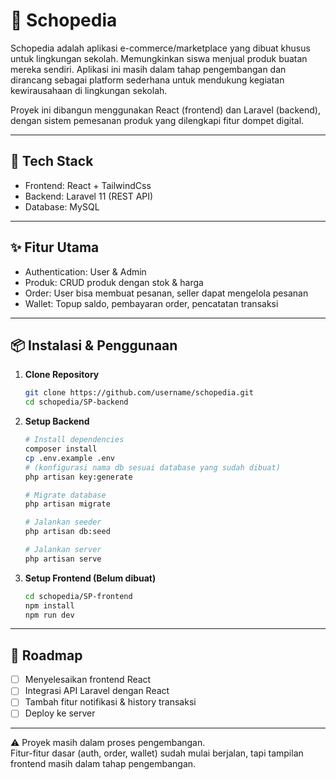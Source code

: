 # 🛒 Schopedia

Schopedia adalah aplikasi e-commerce/marketplace yang dibuat khusus untuk lingkungan sekolah. Memungkinkan siswa menjual produk buatan mereka sendiri.
Aplikasi ini masih dalam tahap pengembangan dan dirancang sebagai platform sederhana untuk mendukung kegiatan kewirausahaan di lingkungan sekolah.

Proyek ini dibangun menggunakan React (frontend) dan Laravel (backend), dengan sistem pemesanan produk yang dilengkapi fitur dompet digital.

---

## 🚀 Tech Stack
- Frontend: React + TailwindCss
- Backend: Laravel 11 (REST API)
- Database: MySQL

---

## ✨ Fitur Utama
- Authentication: User & Admin
- Produk: CRUD produk dengan stok & harga
- Order: User bisa membuat pesanan, seller dapat mengelola pesanan
- Wallet: Topup saldo, pembayaran order, pencatatan transaksi

---

## 📦 Instalasi & Penggunaan

1. **Clone Repository**
   ```bash
   git clone https://github.com/username/schopedia.git
   cd schopedia/SP-backend
   ```

2. **Setup Backend**
    ```bash
    # Install dependencies
    composer install
    cp .env.example .env
    # (konfigurasi nama db sesuai database yang sudah dibuat)
    php artisan key:generate
    
    # Migrate database
    php artisan migrate
    
    # Jalankan seeder
    php artisan db:seed
    
    # Jalankan server
    php artisan serve
    ```

3. **Setup Frontend (Belum dibuat)**
    ```bash
    cd schopedia/SP-frontend
    npm install
    npm run dev
    ```

---

## 📅 Roadmap
- [ ] Menyelesaikan frontend React
- [ ] Integrasi API Laravel dengan React
- [ ] Tambah fitur notifikasi & history transaksi
- [ ] Deploy ke server

---

⚠️ Proyek masih dalam proses pengembangan.  
Fitur-fitur dasar (auth, order, wallet) sudah mulai berjalan, tapi tampilan frontend masih dalam tahap pengembangan.


